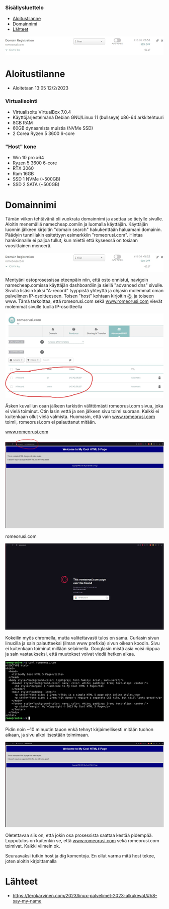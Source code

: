 ### Sisällysluettelo
- [Aloitustilanne](#Aloitustilanne) 
- [Domainnimi](#Domainnimi)
- [Lähteet](#lähteet)

![add file: upload](V4Kuvat2/v4t2k1.jpg)


# Aloitustilanne

- Aloitetaan 13:05 12/2/2023

### Virtualisointi
- Virtualisoitu VirtualBox 7.0.4
- Käyttöjärjestelmänä Debian GNU/Linux 11 (bullseye) x86-64 arkkitehtuuri 
- 8GB RAM
- 60GB dynaamista muistia (NVMe SSD)
- 2 Corea Ryzen 5 3600 6-core

### "Host" kone
- Win 10 pro x64
- Ryzen 5 3600 6-core
- RTX 3060
- Ram 16GB
- SSD 1 NVMe (~500GB)
- SSD 2 SATA (~500GB)


# Domainnimi

Tämän viikon tehtävänä oli vuokrata domainnimi ja asettaa se tietylle sivulle. Aloitin menemällä namecheap.comiin ja luomalla käyttäjän. Käyttäjän luonnin jälkeen kirjoitin 
"domain search" hakukenttään haluamani domainin. Päädyin tunnillakin esitettyyn esimerkkiin "romeorusi.com". Hintaa hankkinnalle ei paljoa tullut, kun miettii että 
kyseessä on tosiaan vuosittainen menoerä.

![add file: upload](V4Kuvat2/v4t2k1.jpg)

Mentyäni ostoprosessissa eteenpäin niin, että osto onnistui, navigoin namecheap.comissa käyttäjän dashboardiin ja siellä "advanced dns" sivulle. Sivulla lisäsin kaksi
"A-record" tyyppistä yhteyttä ja ohjasin molemmat oman palvelimen IP-osoitteeseen. Toisen "host" kohtaan kirjoitin @, ja toiseen www. Tämä tarkoittaa, että romeorusi.com
sekä www.romeorusi.com vievät molemmat sivulle tuolla IP-osoitteella


![add file: upload](V4Kuvat2/v4t2k2.jpg)

Äsken kuvaillun osan jälkeen tarkistin välittömästi romeorusi.com sivua, joka ei vielä toiminut. Otin lasin vettä ja sen jälkeen sivu toimi suoraan. Kaikki ei kuitenkaan
ollut vielä valmista. Huomasin, että vain www.romeorusi.com toimii, romeorusi.com ei palauttanut mitään.

www.romeorusi.com

![add file: upload](V4Kuvat2/v4t2k3.jpg)

romeorusi.com 

![add file: upload](V4Kuvat2/v4t2k4.jpg)

Kokeilin myös chromella, mutta valitettavasti tulos on sama. Curlasin sivun linuxilla ja sain palautteeksi (ilman www prefixia) sivun oikean koodin. Sivu ei kuitenkaan
toiminut millään selaimella. Googlasin mistä asia voisi riippua ja sain vastaukseksi, että muutokset voivat viedä hetken aikaa.

![add file: upload](V4Kuvat2/v4t2k5.jpg)

Pidin noin ~10 minuutin tauon enkä tehnyt kirjaimellisesti mitään tuohon aikaan, ja sivu alkoi itsestään toimimaan. 

![add file: upload](V4Kuvat2/v4t2k6.jpg)

Oletettavaa siis on, että jokin osa prosessista saattaa kestää pidempää. Lopputulos on kuitenkin se, että www.romeorusi.com sekä romeorusi.com toimivat. Kaikki viimein
ok.


Seuraavaksi tutkin host ja dig komentoja. En ollut varma mitä host tekee, joten aloitin kirjoittamalla 




# Lähteet
- https://terokarvinen.com/2023/linux-palvelimet-2023-alkukevat/#h8-say-my-name
